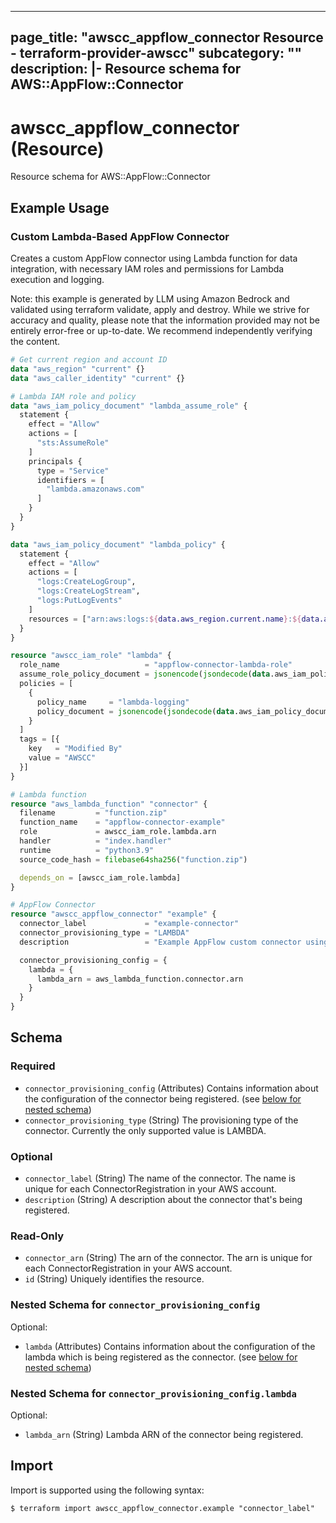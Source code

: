 
---
page_title: "awscc_appflow_connector Resource - terraform-provider-awscc"
subcategory: ""
description: |-
  Resource schema for AWS::AppFlow::Connector
---

# awscc_appflow_connector (Resource)

Resource schema for AWS::AppFlow::Connector

## Example Usage

### Custom Lambda-Based AppFlow Connector

Creates a custom AppFlow connector using Lambda function for data integration, with necessary IAM roles and permissions for Lambda execution and logging.
                                
Note: this example is generated by LLM using Amazon Bedrock and validated using terraform validate, apply and destroy. While we strive for accuracy and quality, please note that the information provided may not be entirely error-free or up-to-date. We recommend independently verifying the content.

```terraform
# Get current region and account ID
data "aws_region" "current" {}
data "aws_caller_identity" "current" {}

# Lambda IAM role and policy
data "aws_iam_policy_document" "lambda_assume_role" {
  statement {
    effect = "Allow"
    actions = [
      "sts:AssumeRole"
    ]
    principals {
      type = "Service"
      identifiers = [
        "lambda.amazonaws.com"
      ]
    }
  }
}

data "aws_iam_policy_document" "lambda_policy" {
  statement {
    effect = "Allow"
    actions = [
      "logs:CreateLogGroup",
      "logs:CreateLogStream",
      "logs:PutLogEvents"
    ]
    resources = ["arn:aws:logs:${data.aws_region.current.name}:${data.aws_caller_identity.current.account_id}:*"]
  }
}

resource "awscc_iam_role" "lambda" {
  role_name                   = "appflow-connector-lambda-role"
  assume_role_policy_document = jsonencode(jsondecode(data.aws_iam_policy_document.lambda_assume_role.json))
  policies = [
    {
      policy_name     = "lambda-logging"
      policy_document = jsonencode(jsondecode(data.aws_iam_policy_document.lambda_policy.json))
    }
  ]
  tags = [{
    key   = "Modified By"
    value = "AWSCC"
  }]
}

# Lambda function
resource "aws_lambda_function" "connector" {
  filename         = "function.zip"
  function_name    = "appflow-connector-example"
  role             = awscc_iam_role.lambda.arn
  handler          = "index.handler"
  runtime          = "python3.9"
  source_code_hash = filebase64sha256("function.zip")

  depends_on = [awscc_iam_role.lambda]
}

# AppFlow Connector
resource "awscc_appflow_connector" "example" {
  connector_label             = "example-connector"
  connector_provisioning_type = "LAMBDA"
  description                 = "Example AppFlow custom connector using Lambda"

  connector_provisioning_config = {
    lambda = {
      lambda_arn = aws_lambda_function.connector.arn
    }
  }
}
```

<!-- schema generated by tfplugindocs -->
## Schema

### Required

- `connector_provisioning_config` (Attributes) Contains information about the configuration of the connector being registered. (see [below for nested schema](#nestedatt--connector_provisioning_config))
- `connector_provisioning_type` (String) The provisioning type of the connector. Currently the only supported value is LAMBDA.

### Optional

- `connector_label` (String) The name of the connector. The name is unique for each ConnectorRegistration in your AWS account.
- `description` (String) A description about the connector that's being registered.

### Read-Only

- `connector_arn` (String) The arn of the connector. The arn is unique for each ConnectorRegistration in your AWS account.
- `id` (String) Uniquely identifies the resource.

<a id="nestedatt--connector_provisioning_config"></a>
### Nested Schema for `connector_provisioning_config`

Optional:

- `lambda` (Attributes) Contains information about the configuration of the lambda which is being registered as the connector. (see [below for nested schema](#nestedatt--connector_provisioning_config--lambda))

<a id="nestedatt--connector_provisioning_config--lambda"></a>
### Nested Schema for `connector_provisioning_config.lambda`

Optional:

- `lambda_arn` (String) Lambda ARN of the connector being registered.

## Import

Import is supported using the following syntax:

```shell
$ terraform import awscc_appflow_connector.example "connector_label"
```
